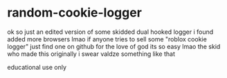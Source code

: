 # random-cookie-logger
ok so just an edited version of some skidded dual hooked logger i found
added more browsers lmao
if anyone tries to sell some "roblox cookie logger" just find one on github for the love of god its so easy
lmao the skid who made this originally i swear valdze something like that 

educational use only
